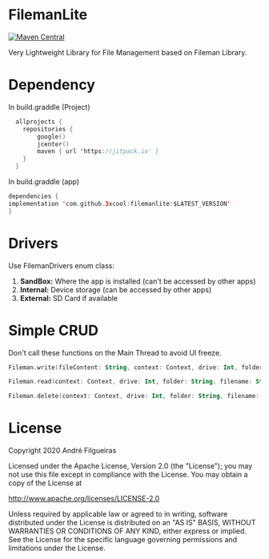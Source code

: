 # FilemanLite

[![Maven Central](https://maven-badges.herokuapp.com/maven-central/com.3xcool/filemanlite/badge.svg)](https://maven-badges.herokuapp.com/maven-central/com.3xcool/filemanlite)

Very Lightweight Library for File Management based on Fileman Library.

# Dependency

In build.graddle (Project)
```kotlin
  allprojects {
    repositories {
        google()
        jcenter()
        maven { url 'https://jitpack.io' }
    }
  }
```

    
In build.graddle (app)
```kotlin
dependencies {
implementation 'com.github.3xcool:filemanlite:$LATEST_VERSION'
}
```

# Drivers

Use FilemanDrivers enum class:
1) **SandBox:** Where the app is installed (can't be accessed by other apps)
2) **Internal:** Device storage (can be accessed by other apps)
3) **External:** SD Card if available

# Simple CRUD

Don't call these functions on the Main Thread to avoid UI freeze.

```kotlin
Fileman.write(fileContent: String, context: Context, drive: Int, folder: String, filename: String, append: Boolean)
```

```kotlin
Fileman.read(context: Context, drive: Int, folder: String, filename: String)
```

```kotlin
Fileman.delete(context: Context, drive: Int, folder: String, filename: String)
```

# License

Copyright 2020 André Filgueiras

Licensed under the Apache License, Version 2.0 (the "License");
you may not use this file except in compliance with the License.
You may obtain a copy of the License at

   http://www.apache.org/licenses/LICENSE-2.0

Unless required by applicable law or agreed to in writing, software
distributed under the License is distributed on an "AS IS" BASIS,
WITHOUT WARRANTIES OR CONDITIONS OF ANY KIND, either express or implied.
See the License for the specific language governing permissions and
limitations under the License.
